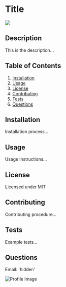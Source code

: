 
# Title
![](https://img.shields.io/apm/l/vim-mode)
## Description
This is the description...
## Table of Contents
1. [Installation](#Installation)
2. [Usage](#Usage)
3. [License](#License)
4. [Contributing](#Contributing)
5. [Tests](#Tests)
6. [Questions](#Questions)
## Installation
Installation process...
## Usage
Usage instructions...
## License
Licensed under MIT
## Contributing
Contributing procedure...
## Tests
Example tests...
## Questions
Email: 'hidden'


![Profile Image](https://avatars3.githubusercontent.com/u/53638843?v=4)